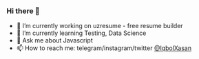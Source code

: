 ### Hi there 👋

- 🔭 I’m currently working on uzresume - free resume builder
- 🌱 I’m currently learning Testing, Data Science
- 💬 Ask me about Javascript
- 📫 How to reach me: telegram/instagram/twitter [@IqbolXasan](https://t.me/IqboljonHasan) 

<!--
**iqbolxasan/iqbolxasan** is a ✨ _special_ ✨ repository because its `README.md` (this file) appears on your GitHub profile.

Here are some ideas to get you started:

- 🔭 I’m currently working on ...
- 🌱 I’m currently learning ...
- 👯 I’m looking to collaborate on ...
- 🤔 I’m looking for help with ...
- 💬 Ask me about ...
- 📫 How to reach me: ...
- 😄 Pronouns: ...
- ⚡ Fun fact: ...
-->
